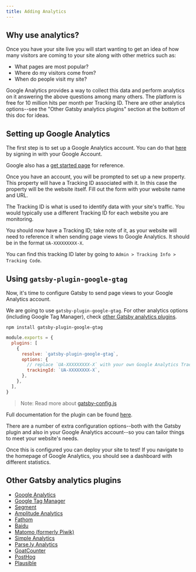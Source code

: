 ```yaml
---
title: Adding Analytics
---
```


## Why use analytics?

Once you have your site live you will start wanting to get an idea of how many visitors are coming to your site along with other metrics such as:

- What pages are most popular?
- Where do my visitors come from?
- When do people visit my site?

Google Analytics provides a way to collect this data and perform analytics on it answering the above questions among many others. The platform is free for 10 million hits per month per Tracking ID. There are other analytics options--see the "Other Gatsby analytics plugins" section at the bottom of this doc for ideas.

## Setting up Google Analytics

The first step is to set up a Google Analytics account. You can do that [here](https://analytics.google.com/) by signing in with your Google Account.

Google also has a [get started page](https://support.google.com/analytics/answer/1008015?hl=en) for reference.

Once you have an account, you will be prompted to set up a new property. This property will have a Tracking ID associated with it. In this case the property will be the website itself. Fill out the form with your website name and URL.

The Tracking ID is what is used to identify data with your site's traffic. You would typically use a different Tracking ID for each website you are monitoring.

You should now have a Tracking ID; take note of it, as your website will need to reference it when sending page views to Google Analytics. It should be in the format `UA-XXXXXXXXX-X`.

You can find this tracking ID later by going to `Admin > Tracking Info > Tracking Code`.

## Using `gatsby-plugin-google-gtag`

Now, it's time to configure Gatsby to send page views to your Google Analytics account.

We are going to use `gatsby-plugin-google-gtag`. For other analytics options (including Google Tag Manager), check [other Gatsby analytics plugins](#other-gatsby-analytics-plugins).

```shell
npm install gatsby-plugin-google-gtag
```

```js:title=gatsby-config.js
module.exports = {
  plugins: [
    {
      resolve: `gatsby-plugin-google-gtag`,
      options: {
        // replace `UA-XXXXXXXXX-X` with your own Google Analytics Tracking ID
        trackingId: `UA-XXXXXXXX-X`,
      },
    },
  ],
}
```

> Note: Read more about [gatsby-config.js](/docs/gatsby-config/)

Full documentation for the plugin can be found [here](/packages/gatsby-plugin-google-gtag/).

There are a number of extra configuration options--both with the Gatsby plugin and also in your Google Analytics account--so you can tailor things to meet your website's needs.

Once this is configured you can deploy your site to test! If you navigate to the homepage of Google Analytics, you should see a dashboard with different statistics.

## Other Gatsby analytics plugins

- [Google Analytics](/packages/gatsby-plugin-google-analytics/)
- [Google Tag Manager](/packages/gatsby-plugin-google-tagmanager/)
- [Segment](/packages/gatsby-plugin-segment-js)
- [Amplitude Analytics](/packages/gatsby-plugin-amplitude-analytics)
- [Fathom](/packages/gatsby-plugin-fathom/)
- [Baidu](/packages/gatsby-plugin-baidu-analytics/)
- [Matomo (formerly Piwik)](/packages/gatsby-plugin-matomo/)
- [Simple Analytics](/packages/gatsby-plugin-simple-analytics)
- [Parse.ly Analytics](/packages/gatsby-plugin-parsely-analytics/)
- [GoatCounter](/packages/gatsby-plugin-goatcounter/)
- [PostHog](/packages/gatsby-plugin-posthog-analytics/)
- [Plausible](/packages/gatsby-plugin-plausible/)
